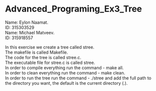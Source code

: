 # Advanced_Programing_Ex3_Tree

Name: Eylon Naamat.</br>
ID: 315303529</br>
Name: Michael Matveev.</br>
ID: 315918557</br>

In this exercise we create a tree called stree. </br>
The makefile is called Makefile.</br>
The code for the tree is called stree.c.</br>
The executable file for stree.c is called stree.</br>
In order to compile everything run the command - make all.</br>
In order to clean everything run the command - make clean.</br>
In order to run the tree run the command - ./stree and add the full path to the directory you want, the default is the current directory (.).